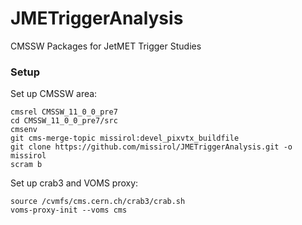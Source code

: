 JMETriggerAnalysis
==================

CMSSW Packages for JetMET Trigger Studies

### Setup

Set up CMSSW area:

```shell
cmsrel CMSSW_11_0_0_pre7
cd CMSSW_11_0_0_pre7/src
cmsenv
git cms-merge-topic missirol:devel_pixvtx_buildfile
git clone https://github.com/missirol/JMETriggerAnalysis.git -o missirol
scram b
```

Set up crab3 and VOMS proxy:

```shell
source /cvmfs/cms.cern.ch/crab3/crab.sh
voms-proxy-init --voms cms
```
